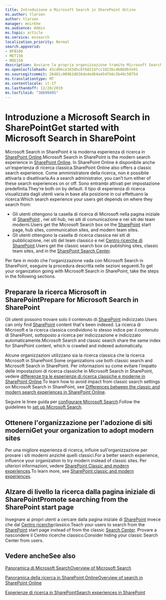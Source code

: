 ```yaml
---
title: Introduzione a Microsoft Search in SharePoint Online
ms.author: tlarsen
author: tlarsen
manager: mnirkhe
ms.audience: Admin
ms.topic: article
ms.service: mssearch
localization_priority: Normal
search.appverid:
- BFB160
- MET150
- MOE150
description: Avviare la propria organizzazione tramite Microsoft Search in SharePoint Online
ms.openlocfilehash: 43cd9bce3d3d5c6f60214fcc1023bc4b8b9bfe91
ms.sourcegitcommit: 26481c00963d836de4ed64a454fb6c5b49c5075d
ms.translationtype: MT
ms.contentlocale: it-IT
ms.lasthandoff: 12/20/2019
ms.locfileid: "38699495"
---
```

# <a name="get-started-with-microsoft-search-in-sharepoint"></a><span data-ttu-id="367ab-103">Introduzione a Microsoft Search in SharePoint</span><span class="sxs-lookup"><span data-stu-id="367ab-103">Get started with Microsoft Search in SharePoint</span></span>

<span data-ttu-id="367ab-104">Microsoft Search in SharePoint è la moderna esperienza di ricerca in [SharePoint Online](https://products.office.com/sharepoint/collaboration).</span><span class="sxs-lookup"><span data-stu-id="367ab-104">Microsoft Search in SharePoint is the modern search experience in [SharePoint Online](https://products.office.com/sharepoint/collaboration).</span></span> <span data-ttu-id="367ab-105">In SharePoint Online è disponibile anche un'esperienza di ricerca classica.</span><span class="sxs-lookup"><span data-stu-id="367ab-105">SharePoint Online also offers a classic search experience.</span></span> <span data-ttu-id="367ab-106">Come amministratore della ricerca, non è possibile attivarla o disattivarla.</span><span class="sxs-lookup"><span data-stu-id="367ab-106">As a search administrator, you can’t turn either of these search experiences on or off.</span></span> <span data-ttu-id="367ab-107">Sono entrambi attivati per impostazione predefinita.</span><span class="sxs-lookup"><span data-stu-id="367ab-107">They're both on by default.</span></span> <span data-ttu-id="367ab-108">Il tipo di esperienza di ricerca visualizzata dagli utenti varia in base alla posizione in cui effettuano la ricerca:</span><span class="sxs-lookup"><span data-stu-id="367ab-108">Which search experience your users get depends on where they search from:</span></span>

- <span data-ttu-id="367ab-109">Gli utenti ottengono la casella di ricerca di Microsoft nella pagina iniziale di [SharePoint](http://sharepoint.com/) , nei siti hub, nei siti di comunicazione e nei siti dei team moderni.</span><span class="sxs-lookup"><span data-stu-id="367ab-109">Users get the Microsoft Search box on the [SharePoint](http://sharepoint.com/) start page, hub sites, communication sites, and modern team sites.</span></span>
- <span data-ttu-id="367ab-110">Gli utenti ottengono la casella di ricerca classica nei siti di pubblicazione, nei siti del team classico e nel [Centro ricerche di SharePoint](https://docs.microsoft.com/sharepoint/manage-search-center).</span><span class="sxs-lookup"><span data-stu-id="367ab-110">Users get the classic search box on publishing sites, classic team sites, and in the [SharePoint Search Center](https://docs.microsoft.com/sharepoint/manage-search-center).</span></span>

<span data-ttu-id="367ab-111">Per fare in modo che l'organizzazione vada con Microsoft Search in SharePoint, eseguire la procedura descritta nelle sezioni seguenti.</span><span class="sxs-lookup"><span data-stu-id="367ab-111">To get your organization going with Microsoft Search in SharePoint, take the steps in the following sections.</span></span>

## <a name="prepare-for-microsoft-search-in-sharepoint"></a><span data-ttu-id="367ab-112">Preparare la ricerca Microsoft in SharePoint</span><span class="sxs-lookup"><span data-stu-id="367ab-112">Prepare for Microsoft Search in SharePoint</span></span>

<span data-ttu-id="367ab-113">Gli utenti possono trovare solo il contenuto di [SharePoint](http://sharepoint.com/) indicizzato.</span><span class="sxs-lookup"><span data-stu-id="367ab-113">Users can only find [SharePoint](http://sharepoint.com/) content that's been indexed.</span></span> <span data-ttu-id="367ab-114">La ricerca di Microsoft e la ricerca classica condividono lo stesso indice per il contenuto di SharePoint, sottoposto a ricerca per indicizzazione e indicizzato automaticamente.</span><span class="sxs-lookup"><span data-stu-id="367ab-114">Microsoft Search and classic search share the same index for SharePoint content, which is crawled and indexed automatically.</span></span> 

<span data-ttu-id="367ab-115">Alcune organizzazioni utilizzano sia la ricerca classica che la ricerca Microsoft in SharePoint.</span><span class="sxs-lookup"><span data-stu-id="367ab-115">Some organizations use both classic search and Microsoft Search in SharePoint.</span></span> <span data-ttu-id="367ab-116">Per informazioni su come evitare l'impatto delle impostazioni di ricerca classiche in Microsoft Search in SharePoint, vedere [differenze tra le esperienze di ricerca classiche e moderne in SharePoint Online](https://docs.microsoft.com/sharepoint/differences-classic-modern-search).</span><span class="sxs-lookup"><span data-stu-id="367ab-116">To learn how to avoid impact from classic search settings on Microsoft Search in SharePoint, see [Differences between the classic and modern search experiences in SharePoint Online](https://docs.microsoft.com/sharepoint/differences-classic-modern-search).</span></span>

<span data-ttu-id="367ab-117">Seguire le linee guida per [configurare Microsoft Search](set-up-microsoft-search.md).</span><span class="sxs-lookup"><span data-stu-id="367ab-117">Follow the guidelines to [set up Microsoft Search](set-up-microsoft-search.md).</span></span>


## <a name="get-your-organization-to-adopt-modern-sites"></a><span data-ttu-id="367ab-118">Ottenere l'organizzazione per l'adozione di siti moderni</span><span class="sxs-lookup"><span data-stu-id="367ab-118">Get your organization to adopt modern sites</span></span>

<span data-ttu-id="367ab-119">Per una migliore esperienza di ricerca, influire sull'organizzazione per provare i siti moderni anziché quelli classici.</span><span class="sxs-lookup"><span data-stu-id="367ab-119">For a better search experience, influence your organization to try modern instead of classic sites.</span></span> <span data-ttu-id="367ab-120">Per ulteriori informazioni, vedere [SharePoint Classic and modern experiences](https://support.office.com/article/SharePoint-classic-and-modern-experiences-5725c103-505d-4a6e-9350-300d3ec7d73f).</span><span class="sxs-lookup"><span data-stu-id="367ab-120">To learn more, see [SharePoint classic and modern experiences](https://support.office.com/article/SharePoint-classic-and-modern-experiences-5725c103-505d-4a6e-9350-300d3ec7d73f).</span></span>

## <a name="promote-searching-from-the-sharepoint-start-page"></a><span data-ttu-id="367ab-121">Alzare di livello la ricerca dalla pagina iniziale di SharePoint</span><span class="sxs-lookup"><span data-stu-id="367ab-121">Promote searching from the SharePoint start page</span></span>

<span data-ttu-id="367ab-122">Insegnare ai propri utenti a cercare dalla pagina iniziale di [SharePoint](http://sharepoint.com/) invece che dal [Centro ricerche](https://docs.microsoft.com/sharepoint/manage-search-center)classico.</span><span class="sxs-lookup"><span data-stu-id="367ab-122">Teach your users to search from the [SharePoint](http://sharepoint.com/) start page instead of from the classic [Search Center](https://docs.microsoft.com/sharepoint/manage-search-center).</span></span> <span data-ttu-id="367ab-123">Provare a nascondere il Centro ricerche classico.</span><span class="sxs-lookup"><span data-stu-id="367ab-123">Consider hiding your classic Search Center from users.</span></span>

## <a name="see-also"></a><span data-ttu-id="367ab-124">Vedere anche</span><span class="sxs-lookup"><span data-stu-id="367ab-124">See also</span></span>
[<span data-ttu-id="367ab-125">Panoramica di Microsoft Search</span><span class="sxs-lookup"><span data-stu-id="367ab-125">Overview of Microsoft Search</span></span>](overview-microsoft-search.md)

[<span data-ttu-id="367ab-126">Panoramica della ricerca in SharePoint Online</span><span class="sxs-lookup"><span data-stu-id="367ab-126">Overview of search in SharePoint Online</span></span>](https://docs.microsoft.com/sharepoint/overview-of-search)

[<span data-ttu-id="367ab-127">Esperienze di ricerca in SharePoint</span><span class="sxs-lookup"><span data-stu-id="367ab-127">Search experiences in SharePoint</span></span>](https://docs.microsoft.com/sharepoint/get-started-with-modern-search-experience)